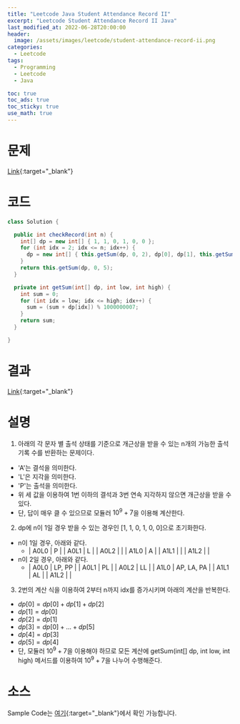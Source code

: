 ```yaml
---
title: "Leetcode Java Student Attendance Record II"
excerpt: "Leetcode Student Attendance Record II Java"
last_modified_at: 2022-06-28T20:00:00
header:
  image: /assets/images/leetcode/student-attendance-record-ii.png
categories:
  - Leetcode
tags:
  - Programming
  - Leetcode
  - Java

toc: true
toc_ads: true
toc_sticky: true
use_math: true
---
```

# 문제
[Link](https://leetcode.com/problems/student-attendance-record-ii/){:target="_blank"}

# 코드
```java
class Solution {

  public int checkRecord(int n) {
    int[] dp = new int[] { 1, 1, 0, 1, 0, 0 };
    for (int idx = 2; idx <= n; idx++) {
      dp = new int[] { this.getSum(dp, 0, 2), dp[0], dp[1], this.getSum(dp, 0, 5), dp[3], dp[4] };
    }
    return this.getSum(dp, 0, 5);
  }

  private int getSum(int[] dp, int low, int high) {
    int sum = 0;
    for (int idx = low; idx <= high; idx++) {
      sum = (sum + dp[idx]) % 1000000007;
    }
    return sum;
  }

}
```

# 결과
[Link](https://leetcode.com/submissions/detail/733342960/){:target="_blank"}

# 설명
1. 아래의 각 문자 별 출석 상태를 기준으로 개근상을 받을 수 있는 n개의 가능한 출석 기록 수를 반환하는 문제이다.
- 'A'는 결석을 의미한다.
- 'L'은 지각을 의미한다.
- 'P'는 출석을 의미한다.
- 위 세 값을 이용하여 1번 이하의 결석과 3번 연속 지각하지 않으면 개근상을 받을 수 있다.
- 단, 답이 매우 클 수 있으므로 모듈러 $10^9 + 7$을 이용해 계산한다.

2. dp에 n이 1일 경우 받을 수 있는 경우인 [1, 1, 0, 1, 0, 0]으로 초기화한다.
- n이 1일 경우, 아래와 같다.
  - | A0L0 | P | 
| A0L1 | L |
| A0L2 |  |
| A1L0 | A |
| A1L1 |  |
| A1L2 |  |
- n이 2일 경우, 아래와 같다.
  - | A0L0 | LP, PP | 
| A0L1 | PL |
| A0L2 | LL |
| A1L0 | AP, LA, PA |
| A1L1 | AL |
| A1L2 |  |

3. 2번의 계산 식을 이용하여 2부터 n까지 idx를 증가시키며 아래의 계산을 반복한다.
- $dp[0] = dp[0] + dp[1] + dp[2]$
- $dp[1] = dp[0]$
- $dp[2] = dp[1]$
- $dp[3] = dp[0] + ... + dp[5]$
- $dp[4] = dp[3]$
- $dp[5] = dp[4]$
- 단, 모듈러 $10^9 +7$을 이용해야 하므로 모든 계산에 getSum(int[] dp, int low, int high) 메서드를 이용하여 $10^9 +7$을 나누어 수행해준다.

# 소스
Sample Code는 [여기](https://github.com/GracefulSoul/leetcode/blob/master/src/main/java/gracefulsoul/problems/StudentAttendanceRecordII.java){:target="_blank"}에서 확인 가능합니다.